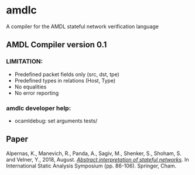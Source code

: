 # amdlc
A compiler for the AMDL stateful network verification language

## AMDL Compiler version 0.1

### LIMITATION:
* Predefined packet fields only (src, dst, tpe)
* Predefined types in relations (Host, Type)
* No equalities
* No error reporting

### amdlc developer help:
* ocamldebug:
  set arguments tests/<testfile>

## Paper

Alpernas, K., Manevich, R., Panda, A., Sagiv, M., Shenker, S., Shoham, S. and Velner, Y., 2018, August. [*Abstract interpretation of stateful networks*](https://www.cs.tau.ac.il/~kalevalp/publications/reverting-sas18-long.pdf). In International Static Analysis Symposium (pp. 86-106). Springer, Cham.
